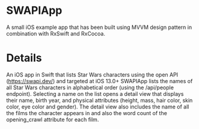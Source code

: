 # SWAPIApp
A small iOS example app that has been built using MVVM design pattern in combination with RxSwift and RxCocoa.

# Details
An iOS app in Swift that lists Star Wars characters using the open API (https://swapi.dev/) and targeted at iOS 13.0+
SWAPIApp lists the names of all Star Wars characters in alphabetical order (using the /api/people endpoint). Selecting a name on the list opens a detail view that displays their name, birth year, and physical attributes (height, mass, hair color, skin color, eye color and gender). The detail view also includes the name of all the films the character appears in and also the word count of the opening_crawl attribute for each film.
